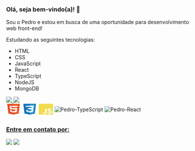 ### Olá, seja bem-vindo(a)! 👋
Sou o Pedro e estou em busca de uma oportunidade para desenvolvimento web front-end!

Estudando as seguintes tecnologias:
- HTML
- CSS
- JavaScript
- React
- TypeScript
- NodeJS
- MongoDB

<div>
   <a href="https://github.com/PedroHenriqueSampaioNovaes">
   <img height="180em" src="https://github-readme-stats.vercel.app/api?username=PedroHenriqueSampaioNovaes&show_icons=true&theme=tokyonight&include_all_commits=true&count_private=true"/>
   <img height="180em" src="https://github-readme-stats.vercel.app/api/top-langs/?username=PedroHenriqueSampaioNovaes&layout=compact&langs_count=6&theme=tokyonight"/>
</div>

<div style="display: inline-block;">
  <img align="center" alt="Pedro-HTML" height="30" width="40" src="https://raw.githubusercontent.com/devicons/devicon/master/icons/html5/html5-original.svg">
  <img align="center" alt="Pedro-CSS" height="30" width="40" src="https://raw.githubusercontent.com/devicons/devicon/master/icons/css3/css3-original.svg">
  <img align="center" alt="Pedro-Js" height="30" width="40" src="https://raw.githubusercontent.com/devicons/devicon/master/icons/javascript/javascript-plain.svg">
  <img align="center" alt="Pedro-TypeScript" height="30" width="40" src="https://cdn.jsdelivr.net/gh/devicons/devicon@latest/icons/typescript/typescript-original.svg">
  <img align="center" alt="Pedro-React" height="30" width="40" src="https://cdn.jsdelivr.net/gh/devicons/devicon/icons/react/react-original-wordmark.svg" />
</div>

##
### Entre em contato por:
<a href="https://www.linkedin.com/in/pedrohenriquesampaiodenovaes/" target="_blank"><img src="https://img.shields.io/badge/-LinkedIn-%230077B5?style=for-the-badge&logo=linkedin&logoColor=white" target="_blank"></a> 
<a href = "mailto:pedrohenriquesampaiodenovaes@gmail.com"><img src="https://img.shields.io/badge/-Gmail-%23333?style=for-the-badge&logo=gmail&logoColor=white" target="_blank"></a>
